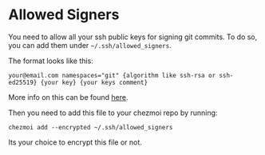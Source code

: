 # Allowed Signers

You need to allow all your ssh public keys for signing git commits. To do so, you can add them under `~/.ssh/allowed_signers`.

The format looks like this:

```shell
your@email.com namespaces="git" {algorithm like ssh-rsa or ssh-ed25519} {your key} {your keys comment}
```

More info on this can be found [here](https://docs.gitlab.com/ee/user/project/repository/signed_commits/ssh.html).

Then you need to add this file to your chezmoi repo by running:

```shell
chezmoi add --encrypted ~/.ssh/allowed_signers
```
Its your choice to encrypt this file or not.
